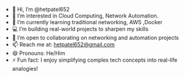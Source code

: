 - 👋 Hi, I’m @hetpatel652  
- 👀 I’m interested in Cloud Computing, Network Automation.
- 🌱 I’m currently learning traditional networking, AWS ,Docker  
- 💻 I’m building real-world projects to sharpen my skills  
- 🤝 I’m open to collaborating on networking and automation projects  
- 📫 Reach me at: hetpatel652@gmail.com  
- 😄 Pronouns: He/Him  
- ⚡ Fun fact: I enjoy simplifying complex tech concepts into real-life analogies!


<!---
hetpatel652/hetpatel652 is a ✨ special ✨ repository because its `README.md` (this file) appears on your GitHub profile.
You can click the Preview link to take a look at your changes.
--->
